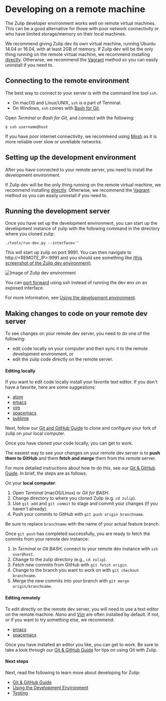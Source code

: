 # Developing on a remote machine

The Zulip developer environment works well on remote virtual machines. This can
be a good alternative for those with poor network connectivity or who have
limited storage/memory on their local machines.

We recommend giving Zulip dev its own virtual machine, running Ubuntu 14.04 or
16.04, with at least 2GB of memory. If Zulip dev will be the only thing running
on the remote virtual machine, we recommend installing
[directly][install-direct]. Otherwise, we recommend the
[Vagrant][install-vagrant] method so you can easily uninstall if you need to.

## Connecting to the remote environment

The best way to connect to your server is with the command line tool `ssh`.

* On macOS and Linux/UNIX, `ssh` is a part of Terminal.
* On Windows, `ssh` comes with [Bash for Git][git-bash].

Open *Terminal* or *Bash for Git*, and connect with the following:

```
$ ssh username@host
```

If you have poor internet connectivity, we recommend using
[Mosh](https://mosh.org/) as it is more reliable over slow or unreliable
networks.

## Setting up the development environment

After you have connected to your remote server, you need to install the
development environment.

If Zulip dev will be the only thing running on the remote virtual machine, we
recommend installing [directly][install-direct]. Otherwise, we recommend the
[Vagrant][install-vagrant] method so you can easily uninstall if you need to.

## Running the development server

Once you have set up the development environment, you can start up the
development instance of zulip with the following command in the directory where
you cloned zulip:

```
./tools/run-dev.py --interface=''
```

This will start up zulip on port 9991. You can then navigate to
http://<REMOTE_IP>:9991 and you should see something like [(this screenshot of
the Zulip dev
environment)](https://raw.githubusercontent.com/zulip/zulip/master/docs/images/zulip-dev.png).

![Image of Zulip dev
environment](https://raw.githubusercontent.com/zulip/zulip/master/docs/images/zulip-dev.png)

You can [port
forward](https://help.ubuntu.com/community/SSH/OpenSSH/PortForwarding) using
ssh instead of running the dev env on an exposed interface.

For more information, see [Using the development
environment][rtd-using-dev-env].

## Making changes to code on your remote dev server

To see changes on your remote dev server, you need to do one of the following:

* edit code locally on your computer and then sync it to the remote development
  environment, or
* edit the zulip code directly on the remote server.

#### Editing locally

If you want to edit code locally install your favorite text editor. If you
don't have a favorite, here are some suggestions:

* [atom](https://atom.io/)
* [emacs](https://www.gnu.org/software/emacs/)
* [vim](http://www.vim.org/)
* [spacemacs](https://github.com/syl20bnr/spacemacs)
* [sublime](https://www.sublimetext.com/)

Next, follow our [Git and GitHub Guide](git-guide.html) to clone and configure
your fork of zulip on your local computer.

Once you have cloned your code locally, you can get to work.

The easiest way to see your changes on your remote dev server is to **push them
to GitHub** and them **fetch and merge** them from the remote server.

For more detailed instructions about how to do this, see our [Git & GitHub
Guide][rtd-git-guide]. In brief, the steps are as follows.

On your **local computer**:

1. Open *Terminal* (macOS/Linux) or *Git for BASH*.
2. Change directory to where you cloned Zulip (e.g. `cd zulip`).
3. Use `git add` and `git commit` to stage and commit your changes (if you
   haven't already).
4. Push your commits to GitHub with `git push origin branchname`.

Be sure to replace `branchname` with the name of your actual feature branch.

Once `git push` has completed successfully, you are ready to fetch the commits
from your remote dev instance:

1. In *Terminal* or *Git BASH*, connect to your remote dev instance with `ssh
   user@host`.
2. Change to the zulip directory (e.g., `cd zulip`).
3. Fetch new commits from GitHub with `git fetch origin`.
4. Change to the branch you want to work on with `git checkout branchname`.
5. Merge the new commits into your branch with `git merge origin/branchname`.

#### Editing remotely

To edit directly on the remote dev server, you will need to use a text editor
on the remote machine. *Nano* and *[Vim](http://www.vim.org/)* are often
installed by default. If not, or if you want to try something else, we
recommend:

* [emacs](https://www.gnu.org/software/emacs/)
* [spacemacs](https://github.com/syl20bnr/spacemacs)

Once you have installed an editor you like, you can get to work. Be sure to
take a look through our [Git & GitHub Guide][rtd-git-guide] for tips on using
Git with Zulip.

#### Next steps

Next, read the following to learn more about developing for Zulip:

* [Git & GitHub Guide][rtd-git-guide]
* [Using the Development Environment][rtd-using-dev-env]
* [Testing][rtd-testing]

[install-direct]: dev-setup-non-vagrant.html#installing-directly-on-ubuntu
[install-generic]: dev-setup-non-vagrant.html#installing-manually-on-linux
[install-vagrant]: dev-env-first-time-contributors.html
[rtd-git-guide]: git-guide.html
[rtd-using-dev-env]: using-dev-environment.html
[rtd-testing]: testing.html
[git-bash]: https://git-for-windows.github.io/
